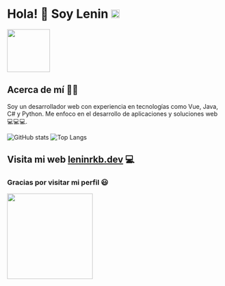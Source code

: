 
# Hola! 👋 Soy Lenin <img width="20" alt="hello" src="https://emoji.gg/assets/emoji/8950_abloblurk.gif">
<img src="https://media.giphy.com/media/3PAL5bChWnak0WJ32x/giphy.gif" width="100"/>

## Acerca de mí 🙋‍♂️
Soy un desarrollador web con experiencia en tecnologías como Vue, Java, C# y Python. Me enfoco en el desarrollo de aplicaciones y soluciones web 💻💻💻.


![GitHub stats](https://github-readme-stats.vercel.app/api?username=leninrkb&show_icons=true&icon_color=4ff6fa&theme=tokyonight&hide_border=true)
![Top Langs](https://github-readme-stats.vercel.app/api/top-langs/?username=leninrkb&hide=liquid&layout=compact&theme=tokyonight&hide_border=true)



## Visita mi web <a href="https://www.leninrkb.dev" target="_blank" >leninrkb.dev</a> 💻 

### Gracias por visitar mi perfil 😃
<img src="https://media.giphy.com/media/MDJ9IbxxvDUQM/giphy.gif" width="200"/>






